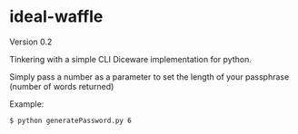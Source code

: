 # ideal-waffle

Version 0.2

Tinkering with a simple CLI Diceware implementation for python.

Simply pass a number as a parameter to set the length of your passphrase (number of words returned)

Example:

  `$ python generatePassword.py 6`

